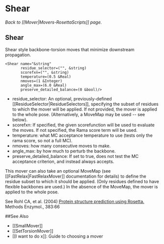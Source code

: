# Shear
*Back to [[Mover|Movers-RosettaScripts]] page.*
## Shear

Shear style backbone-torsion moves that minimize downstream propagation.

```
<Shear name="&string"
       residue_selector=("", &string)
       scorefxn=("", &string)
       temperature=(0.5 &Real)
       nmoves=(1 &Integer)
       angle_max=(6.0 &Real)
       preserve_detailed_balance=(0 &bool)/>
```

-   residue\_selector: An optional, previously-defined [[ResidueSelector|ResidueSelectors]], specifying the subset of residues to which the mover will be applied.  If not provided, the mover is applied to the whole pose.  (Alternatively, a MoveMap may be used -- see below).
-   scorefxn: If specified, the given scorefunction will be used to evaluate the moves. If not specified, the Rama score term will be used.
-   temperature: what MC acceptance temperature to use (tests only the rama score, so not a full MC).
-   nmoves: how many consecutive moves to make.
-   angle\_max: by how much to perturb the backbone.
-   preserve\_detailed\_balance: If set to true, does not test the MC acceptance criterion, and instead always accepts.

This mover can also take an optional MoveMap (see [[FastRelax|FastRelaxMover]] documentation for details) to define the residue subset to which it should be applied.  (Only residues defined to have flexible backbones are used.)  In the absence of the MoveMap, the mover is applied to the whole pose.

See Rohl CA, et al. (2004) [Protein structure prediction using Rosetta.](http://www.sciencedirect.com/science/article/pii/S0076687904830040) Methods Enzymol., 383:66


##See Also

* [[SmallMover]]
* [[SetTorsionMover]]
* [[I want to do x]]: Guide to choosing a mover
